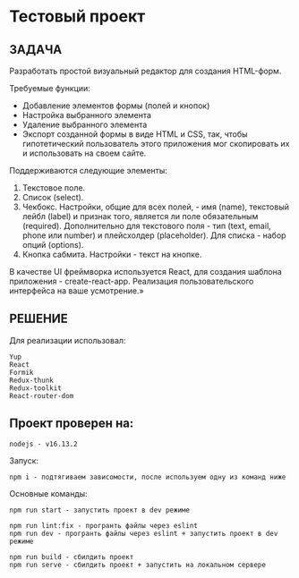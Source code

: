 # Тестовый проект
## ЗАДАЧА

Разработать простой визуальный редактор для создания HTML-форм.

Требуемые функции:
- Добавление элементов формы (полей и кнопок)
- Настройка выбранного элемента
- Удаление выбранного элемента
- Экспорт созданной формы в виде HTML и CSS, так, чтобы гипотетический пользователь этого приложения мог скопировать их и использовать на своем сайте.

Поддерживаются следующие элементы:
1) Текстовое поле.
2) Список (select).
3) Чекбокс.
   Настройки, общие для всех полей, - имя (name), текстовый лейбл (label) и признак того, является ли поле обязательным (required). Дополнительно для текстового поля - тип (text, email, phone или number) и плейсхолдер (placeholder). Для списка - набор опций (options).
4) Кнопка сабмита. Настройки - текст на кнопке.

В качестве UI фреймворка используется React, для создания шаблона приложения - create-react-app. Реализация пользовательского интерфейса на ваше усмотрение.»

## РЕШЕНИЕ

Для реализации использовал:

    Yup
    React
    Formik
    Redux-thunk
    Redux-toolkit
    React-router-dom


## Проект проверен на:
    
    nodejs - v16.13.2

Запуск:
    
    npm i - подтягиваем зависомости, после используем одну из команд ниже


Основные команды:

    npm run start - запустить проект в dev режиме

    npm run lint:fix - програнть файлы через eslint
    npm run dev - програнть файлы через eslint + запустить проект в dev режиме

    npm run build - сбилдить проект
    npm run serve - сбилдить проект + запустить на локальном сервере
